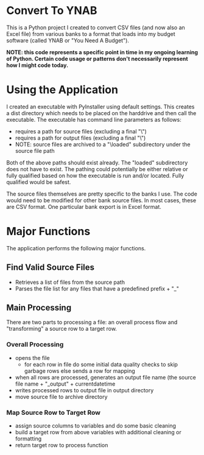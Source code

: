 # Convert To YNAB
This is a Python project I created to convert CSV files (and now also an Excel file) from various banks to a format that loads into my budget software (called YNAB or "You Need A Budget").

**NOTE: this code represents a specific point in time in my ongoing learning of Python. Certain code usage or patterns don't necessarily represent how I might code today.**

# Using the Application
I created an executable with PyInstaller using default settings. This creates a dist directory which needs to be placed on the harddrive and then call the executable. The executable has command line parameters as follows:
  * requires a path for source files (excluding a final "\\")
  * requires a path for output files  (excluding a final "\\")
  * NOTE: source files are archived to a "\loaded" subdirectory under the source file path
  
Both of the above paths should exist already. The "loaded" subdirectory does not have to exist. The pathing could potentially be either relative or fully qualified based on how the executable is run and/or located. Fully qualified would be safest.

The source files themselves are pretty specific to the banks I use. The code would need to be modified for other bank source files. In most cases, these are CSV format. One particular bank export is in Excel format.

# Major Functions
The application performs the following major functions.

## Find Valid Source Files
* Retrieves a list of files from the source path
* Parses the file list for any files that have a predefined prefix + "_" 

## Main Processing
There are two parts to processing a file: an overall process flow and "transforming" a source row to a target row.
### Overall Processing
* opens the file
    * for each row in file do some initial data quality checks to skip garbage rows else sends a row for mapping
* when all rows are processed, generates an output file name (the source file name + "_output" + currentdatetime
* writes processed rows to output file in output directory
* move source file to archive directory

### Map Source Row to Target Row
* assign source columns to variables and do some basic cleaning
* build a target row from above variables with additional cleaning or formatting
* return target row to process function

